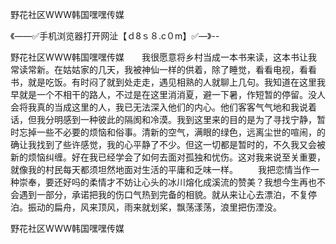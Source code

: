 野花社区WWW韩国嘿嘿传媒

《——✅手机浏览器打开网沚【ｄ8ｓ８.c０m】✅—》--

野花社区WWW韩国嘿嘿传媒　　我很愿意将乡村当成一本书来读，这本书让我常读常新。在姑姑家的几天，我被神仙一样的供着，除了睡觉，看看电视，看看书，就是吃饭。有时闷了就到处走走，遇见相熟的人就聊上几句。我知道在这里我早就是一个不相干的路人，不过是在这里消消夏，避一下暑，作短暂的停留。没人会将我真的当成这里的人，我已无法深入他们的内心。他们客客气气地和我说着话，但我分明感到一种彼此的隔阂和冷漠。我到这里来的目的是为了寻找宁静，暂时忘掉一些不必要的烦恼和俗事。清新的空气，满眼的绿色，远离尘世的喧闹，的确让我找到了些许感觉，我的心平静了不少。但这一切都是暂时的，不久我又会被新的烦恼纠缠。好在我已经学会了如何去面对孤独和忧伤。这对我来说至关重要，就像我的村民每天都须坦然地面对生活的平庸和乏味一样。
　　我把恋情当作一种崇奉，要还好吗的柔情才不妨让心头的冰川熔化成溪流的赞美？我想今生再也不会遇到一部分，承诺把我的伤口气热到完备的相貌。就从来让心去漂泊，不复停泊。振动的扁舟，风来顶风，雨来就划桨，飘荡漾荡，浪里把伤湮没。





野花社区WWW韩国嘿嘿传媒
